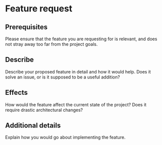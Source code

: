 # Feature request

## Prerequisites

Please ensure that the feature you are requesting for is relevant, and does not stray away too far from the project goals.

## Describe

Describe your proposed feature in detail and how it  would help. Does it solve an issue, or is it supposed to be a useful addition?

## Effects

How would the feature affect the current state of the project? Does it require drastic architectural changes?

## Additional details

Explain how you would go about implementing the feature.

